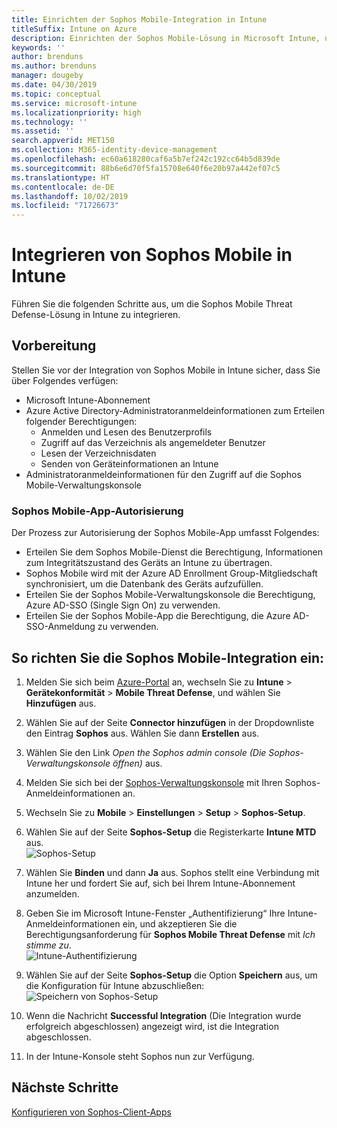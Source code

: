 ```yaml
---
title: Einrichten der Sophos Mobile-Integration in Intune
titleSuffix: Intune on Azure
description: Einrichten der Sophos Mobile-Lösung in Microsoft Intune, um den Zugriff mobiler Geräte auf Ihre Unternehmensressourcen zu steuern.
keywords: ''
author: brenduns
ms.author: brenduns
manager: dougeby
ms.date: 04/30/2019
ms.topic: conceptual
ms.service: microsoft-intune
ms.localizationpriority: high
ms.technology: ''
ms.assetid: ''
search.appverid: MET150
ms.collection: M365-identity-device-management
ms.openlocfilehash: ec60a618280caf6a5b7ef242c192cc64b5d839de
ms.sourcegitcommit: 88b6e6d70f5fa15708e640f6e20b97a442ef07c5
ms.translationtype: HT
ms.contentlocale: de-DE
ms.lasthandoff: 10/02/2019
ms.locfileid: "71726673"
---
```

# <a name="integrate-sophos-mobile-with-intune"></a>Integrieren von Sophos Mobile in Intune  

Führen Sie die folgenden Schritte aus, um die Sophos Mobile Threat Defense-Lösung in Intune zu integrieren.  

## <a name="before-you-begin"></a>Vorbereitung  

Stellen Sie vor der Integration von Sophos Mobile in Intune sicher, dass Sie über Folgendes verfügen:  
- Microsoft Intune-Abonnement  
- Azure Active Directory-Administratoranmeldeinformationen zum Erteilen folgender Berechtigungen:  
  - Anmelden und Lesen des Benutzerprofils  
  - Zugriff auf das Verzeichnis als angemeldeter Benutzer  
  - Lesen der Verzeichnisdaten  
  - Senden von Geräteinformationen an Intune  
- Administratoranmeldeinformationen für den Zugriff auf die Sophos Mobile-Verwaltungskonsole  


### <a name="sophos-mobile-app-authorization"></a>Sophos Mobile-App-Autorisierung  
  
Der Prozess zur Autorisierung der Sophos Mobile-App umfasst Folgendes:  
- Erteilen Sie dem Sophos Mobile-Dienst die Berechtigung, Informationen zum Integritätszustand des Geräts an Intune zu übertragen.  
- Sophos Mobile wird mit der Azure AD Enrollment Group-Mitgliedschaft synchronisiert, um die Datenbank des Geräts aufzufüllen.  
- Erteilen Sie der Sophos Mobile-Verwaltungskonsole die Berechtigung, Azure AD-SSO (Single Sign On) zu verwenden.  
- Erteilen Sie der Sophos Mobile-App die Berechtigung, die Azure AD-SSO-Anmeldung zu verwenden.  


## <a name="to-set-up-sophos-mobile-integration"></a>So richten Sie die Sophos Mobile-Integration ein:  

1. Melden Sie sich beim [Azure-Portal]( https://portal.azure.com/) an, wechseln Sie zu **Intune** > **Gerätekonformität** > **Mobile Threat Defense**, und wählen Sie **Hinzufügen** aus.  
2. Wählen Sie auf der Seite **Connector hinzufügen** in der Dropdownliste den Eintrag **Sophos** aus. Wählen Sie dann **Erstellen** aus.  
3. Wählen Sie den Link *Open the Sophos admin console (Die Sophos-Verwaltungskonsole öffnen)* aus.  
4. Melden Sie sich bei der [Sophos-Verwaltungskonsole](https://central.sophos.com/) mit Ihren Sophos-Anmeldeinformationen an.  
5. Wechseln Sie zu **Mobile** > **Einstellungen** > **Setup** > **Sophos-Setup**.  
6. Wählen Sie auf der Seite **Sophos-Setup** die Registerkarte **Intune MTD** aus.  
   ![Sophos-Setup](./media/sophos-mtd-connector-integration/sophos-setup.png) 
 
7. Wählen Sie **Binden** und dann **Ja** aus. Sophos stellt eine Verbindung mit Intune her und fordert Sie auf, sich bei Ihrem Intune-Abonnement anzumelden. 
8. Geben Sie im Microsoft Intune-Fenster „Authentifizierung“ Ihre Intune-Anmeldeinformationen ein, und akzeptieren Sie die Berechtigungsanforderung für **Sophos Mobile Threat Defense** mit *Ich stimme zu*.  
   ![Intune-Authentifizierung](./media/sophos-mtd-connector-integration/intune-authentication.png)

9. Wählen Sie auf der Seite **Sophos-Setup** die Option **Speichern** aus, um die Konfiguration für Intune abzuschließen:  
   ![Speichern von Sophos-Setup](./media/sophos-mtd-connector-integration/save-sophos-configuration.png)  

1. Wenn die Nachricht **Successful Integration** (Die Integration wurde erfolgreich abgeschlossen) angezeigt wird, ist die Integration abgeschlossen.  
1. In der Intune-Konsole steht Sophos nun zur Verfügung.  


## <a name="next-steps"></a>Nächste Schritte  
[Konfigurieren von Sophos-Client-Apps](mtd-apps-ios-app-configuration-policy-add-assign.md)
